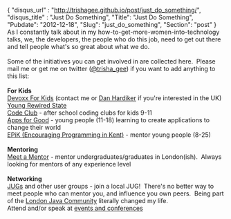 {
 "disqus_url" : "http://trishagee.github.io/post/just_do_something/",
 "disqus_title" : "Just Do Something",
 "Title": "Just Do Something",
 "Pubdate": "2012-12-18",
 "Slug": "just_do_something",
 "Section": "post"
}
As I constantly talk about in my how-to-get-more-women-into-technology talks, we, the developers, the people who do this job, need to get out there and tell people what's so great about what we do.<br /><br />Some of the initiatives you can get involved in are collected here. &nbsp;Please mail me or get me on twitter (<a href="https://twitter.com/trisha_gee">@trisha_gee</a>) if you want to add anything to this list:<br /><br /><b>For Kids</b><br /><a href="http://www.devoxx.com/display/4KIDS/Home">Devoxx For Kids</a> (contact me or <a href="https://twitter.com/dhardiker">Dan Hardiker</a> if you're interested in the UK)<br /><a href="http://youngrewiredstate.org/">Young Rewired State</a><br /><a href="http://www.codeclub.org.uk/">Code Club</a> - after school coding clubs for kids 9-11<br /><a href="http://appsforgood.org/">Apps for Good</a> - young people (11-18) learning to create applications to change their world<br /><a href="http://epik.org.uk/epikwiki/index.php/Main_Page">EPiK (Encouraging Programming in Kent)</a> - mentor young people (8-25)<br /><br /><b>Mentoring</b><br /><a href="http://graduatedevelopercommunity.wordpress.com/2012/02/18/gdc-meet-a-mentor/">Meet a Mentor</a>&nbsp;- mentor undergraduates/graduates in London(ish). &nbsp;Always looking for mentors of any experience level<br /><br /><b>Networking</b><br /><a href="http://www.java.net/jugs/java-user-groups">JUGs</a> and other user groups - join a local JUG! &nbsp;There's no better way to meet people who can mentor you, and influence you own peers. &nbsp;Being part of the <a href="http://www.meetup.com/Londonjavacommunity/">London Java Community</a> literally changed my life.<br />Attend and/or speak at&nbsp;<a href="http://lanyrd.com/topics/java/">events and conferences</a><br /><br /><br /><br />
